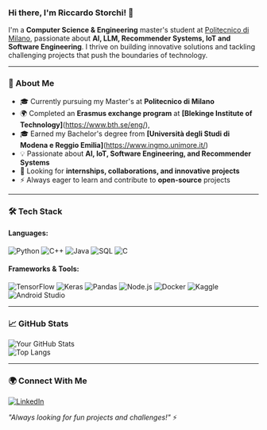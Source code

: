 ### Hi there, I'm Riccardo Storchi! 👋  

I'm a **Computer Science & Engineering** master's student at [Politecnico di Milano](https://www.polimi.it/), passionate about **AI, LLM, Recommender Systems, IoT and Software Engineering**. I thrive on building innovative solutions and tackling challenging projects that push the boundaries of technology.  

---

### 🚀 About Me  
- 🎓 Currently pursuing my Master's at **Politecnico di Milano**
- 🌍 Completed an **Erasmus exchange program** at **[Blekinge Institute of Technology]**(https://www.bth.se/eng/),
- 🎓 Earned my Bachelor's degree from **[Università degli Studi di Modena e Reggio Emilia]**(https://www.ingmo.unimore.it/)
- 💡 Passionate about **AI, IoT, Software Engineering, and Recommender Systems**  
- 💼 Looking for **internships, collaborations, and innovative projects**  
- ⚡ Always eager to learn and contribute to **open-source** projects  

---

### 🛠️ Tech Stack  

#### Languages:
![Python](https://img.shields.io/badge/Python-3776AB?style=for-the-badge&logo=python&logoColor=white)
![C++](https://img.shields.io/badge/C%2B%2B-00599C?style=for-the-badge&logo=c%2B%2B&logoColor=white)
![Java](https://img.shields.io/badge/Java-ED8B00?style=for-the-badge&logo=java&logoColor=white)
![SQL](https://img.shields.io/badge/SQL-4479A1?style=for-the-badge&logo=postgresql&logoColor=white)
![C](https://img.shields.io/badge/C-00599C?style=for-the-badge&logo=c&logoColor=white)

#### Frameworks & Tools:
![TensorFlow](https://img.shields.io/badge/TensorFlow-FF6F00?style=for-the-badge&logo=tensorflow&logoColor=white)
![Keras](https://img.shields.io/badge/Keras-D00000?style=for-the-badge&logo=keras&logoColor=white)
![Pandas](https://img.shields.io/badge/Pandas-150458?style=for-the-badge&logo=pandas&logoColor=white)
![Node.js](https://img.shields.io/badge/Node.js-339933?style=for-the-badge&logo=nodedotjs&logoColor=white)
![Docker](https://img.shields.io/badge/Docker-2496ED?style=for-the-badge&logo=docker&logoColor=white)
![Kaggle](https://img.shields.io/badge/Kaggle-20BEFF?style=for-the-badge&logo=kaggle&logoColor=white)
![Android Studio](https://img.shields.io/badge/Android%20Studio-3DDC84?style=for-the-badge&logo=android-studio&logoColor=white)


---

### 📈 GitHub Stats  
![Your GitHub Stats](https://github-readme-stats.vercel.app/api?username=Riccardo998&show_icons=true&theme=radical)  
![Top Langs](https://github-readme-stats.vercel.app/api/top-langs/?username=Riccardo998&layout=compact&theme=radical)  

---

### 🌍 Connect With Me  
[![LinkedIn](https://img.shields.io/badge/LinkedIn-0A66C2?style=for-the-badge&logo=linkedin&logoColor=white)](https://www.linkedin.com/in/riccardostorchi/) 


_"Always looking for fun projects and challenges!"_ ⚡

